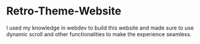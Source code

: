 # Retro-Theme-Website
I used my knowledge in webdev to build this website and made sure to use dynamic scroll and other functionalities to make the experience seamless.
